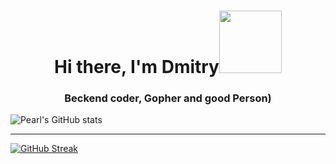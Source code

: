 <h1 align="center">Hi there, I'm Dmitry<img style="width=100px" src="https://github.com/blackcater/blackcater/blob/main/images/logo-golang.svg" height="100"/></h1>
<h3 align="center">Beckend coder, Gopher and good Person)</h3>

![Pearl's GitHub stats](https://github-readme-stats.vercel.app/api?username=pearlrx&show_icons=true&theme=radical)

---

[![GitHub Streak](https://streak-stats.demolab.com/?user=pearlrx&theme=tokyonight)](https://git.io/streak-stats)
